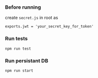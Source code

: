 ### Before running

create ```secret.js``` in root as

```
exports.jwt = 'your_secret_key_for_token'
```

### Run tests

```
npm run test
```

### Run persistant DB

```
npm run start
```
